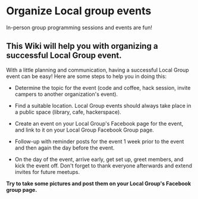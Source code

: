 # Organize Local group events

In-person group programming sessions and events are fun!

## This Wiki will help you with organizing a successful Local Group event.

With a little planning and communication, having a successful Local Group event can be easy! Here are some steps to help you in doing this:

- Determine the topic for the event (code and coffee, hack session, invite campers to another organization's event).

- Find a suitable location. Local Group events should always take place in a public space (library, cafe, hackerspace).

- Create an event on your Local Group's Facebook page for the event, and link to it on your Local Group Facebook Group page.

- Follow-up with reminder posts for the event 1 week prior to the event and then again the day before the event.

- On the day of the event, arrive early, get set up, greet members, and kick the event off. Don't forget to thank everyone afterwards and extend invites for future meetups.

**Try to take some pictures and post them on your Local Group's Facebook group page.**
